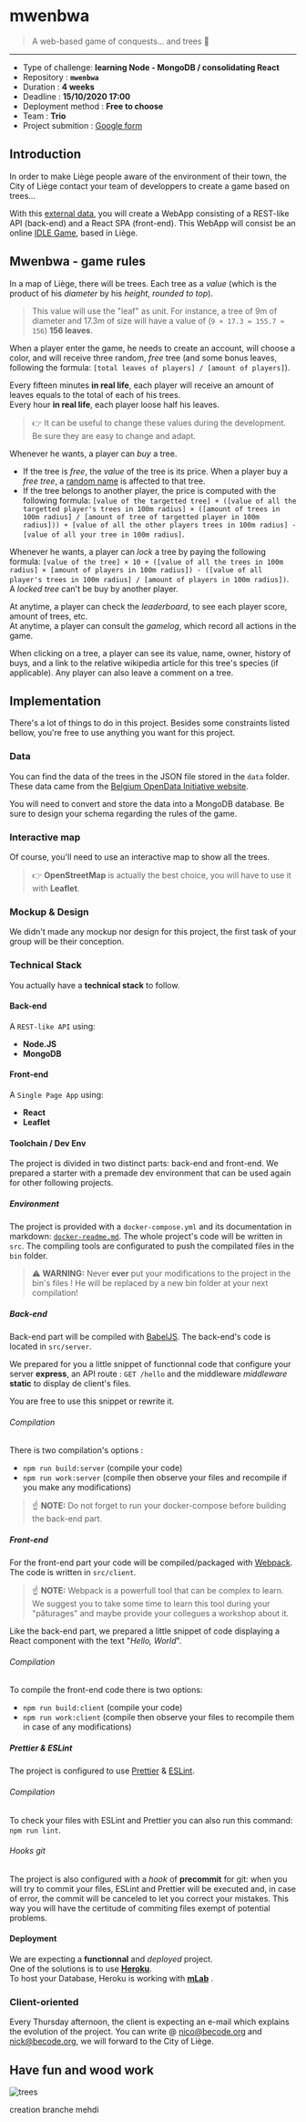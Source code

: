 # mwenbwa

> A web-based game of conquests… and trees :deciduous_tree:

* * *

- Type of challenge: **learning Node - MongoDB / consolidating React**
- Repository : **`mwenbwa`**
- Duration : **4 weeks**
- Deadline : **15/10/2020 17:00**
- Deployment method : **Free to choose**
- Team : **Trio**
- Project submition : [Google form]()

## Introduction

In order to make Liège people aware of the environment of their town, the City of Liège contact your team of developpers to create a game based on trees...

With this [external data](https://data.gov.be/en/node/48556), you will create a WebApp consisting of a REST-like API (back-end) and a React SPA (front-end). This WebApp will consist be an online [IDLE Game](https://en.wikipedia.org/wiki/Incremental_game), based in Liège.

## Mwenbwa - game rules

In a map of Liège, there will be trees. Each tree as a _value_ (which is the product of his _diameter_ by his _height_, *rounded to top*). 

> This value will use the "leaf" as unit. For instance, a tree of 9m of diameter and 17.3m of size will have a value of (`9 × 17.3 = 155.7 ≈ 156`) **156 leaves**.

When a player enter the game, he needs to create an account, will choose a color, and will receive three random, *free* tree (and some bonus leaves, following the formula: `[total leaves of players] / [amount of players]`).  

Every fifteen minutes **in real life**, each player will receive an amount of leaves equals to the total of each of his trees.  
Every hour **in real life**, each player loose half his leaves.

> 👉 It can be useful to change these values during the development. Be sure they are easy to change and adapt.

Whenever he wants, a player can _buy_ a tree. 

- If the tree is *free*, the _value_ of the tree is its price. When a player buy a *free tree*, a [random name](https://www.npmjs.com/package/fantasy-name-generator) is affected to that tree.
- If the tree belongs to another player, the price is computed with the following formula: `[value of the targetted tree] + ([value of all the targetted player's trees in 100m radius] × ([amount of trees in 100m radius] / [amount of tree of targetted player in 100m radius])) + [value of all the other players trees in 100m radius] - [value of all your tree in 100m radius]`.

Whenever he wants, a player can *lock* a tree by paying the following formula: `[value of the tree] × 10 + ([value of all the trees in 100m radius] × [amount of players in 100m radius]) - ([value of all player's trees in 100m radius] / [amount of players in 100m radius])`. 
A *locked tree* can't be buy by another player.

At anytime, a player can check the *leaderboard*, to see each player score, amount of trees, etc.  
At anytime, a player can consult the *gamelog*, which record all actions in the game.

When clicking on a tree, a player can see its value, name, owner, history of buys, and a link to the relative wikipedia article for this tree's species (if applicable). Any player can also leave a comment on a tree.

## Implementation

There's a lot of things to do in this project. Besides some constraints listed bellow, you're free to use anything you want for this project.

### Data

You can find the data of the trees in the JSON file stored in the `data` folder. These data came from the [Belgium OpenData Initiative website](https://data.gov.be).

You will need to convert and store the data into a MongoDB database. Be sure to design your schema regarding the rules of the game.

### Interactive map

Of course, you'll need to use an interactive map to show all the trees. 

> 👉 **OpenStreetMap** is actually the best choice, you will have to use it with **Leaflet**.

### Mockup & Design

We didn't made any mockup nor design for this project, the first task of your group will be their conception.

### Technical Stack

You actually have a **technical stack** to follow.

#### Back-end

A `REST-like API` using:

- **Node.JS**
- **MongoDB**

#### Front-end

A `Single Page App` using:

- **React**
- **Leaflet**

#### Toolchain / Dev Env

The project is divided in two distinct parts: back-end and front-end. We prepared a starter with a premade dev environment that can be used again for other following projects. 

##### Environment

The project is provided with a `docker-compose.yml` and its documentation in markdown: [`docker-readme.md`](./docker-readme.md).
The whole project's code will be written in `src`. The compiling tools are configurated to push the compilated files in the `bin` folder.

> ⚠️ **WARNING:** Never **ever** put your modifications to the project in the bin's files ! He will be replaced by a new bin folder at your next compilation!

##### Back-end

Back-end part will be compiled with [BabelJS](https://babeljs.io). The back-end's code is located in  `src/server`.

We prepared for you a little snippet of functionnal code that configure your server **express**, an API route : `GET /hello` and the middleware *middleware* **static** to display de client's files.

You are free to use this snippet or rewrite it. 
 
###### Compilation

There is two compilation's options :

- `npm run build:server` (compile your code)
- `npm run work:server` (compile then observe your files and recompile if you make any modifications)
> ☝️ **NOTE:** Do not forget to run your docker-compose before building the back-end part.

##### Front-end

For the front-end part your code will be compiled/packaged with [Webpack](https://webpack.js.org/). The code is written in `src/client`.

> ☝️ **NOTE:** Webpack is a powerfull tool that can be complex to learn. We suggest you to take some time to learn this tool during your "pâturages" and maybe provide your collegues a workshop about it.

Like the back-end part, we prepared a little snippet of code displaying a React component with the text "*Hello, World*".
 
###### Compilation

To compile the front-end code there is two options:

- `npm run build:client` (compile your code)
- `npm run work:client` (compile then observe your files to recompile them in case of any modifications)

##### Prettier & ESLint

The project is configured to use  [Prettier](https://prettier.io) & [ESLint](https://eslint.org).

###### Compilation

To check your files with ESLint and Prettier you can also run this command:  `npm run lint`.

###### Hooks git

The project is also configured with a *hook* of **precommit** for git: when you will try to commit your files, ESLint and Prettier will be executed and, in case of error, the commit will be canceled to let you correct your mistakes. This way you will have the certitude of commiting files exempt of potential problems. 

#### Deployment

We are expecting a **functionnal** and *deployed* project.  
One of the solutions is to use [**Heroku**](https://www.heroku.com).   
To host your Database, Heroku is working with [**mLab**](https://mlab.com) .



### Client-oriented
 
Every Thursday afternoon, the client is expecting an e-mail which explains the evolution of the project. 
You can write @ nico@becode.org and nick@becode.org, we will forward to the City of Liège. 

## Have fun and wood work


![trees](https://media.giphy.com/media/RJD7cICGxN5nsIBLCo/giphy.gif)

creation branche mehdi
